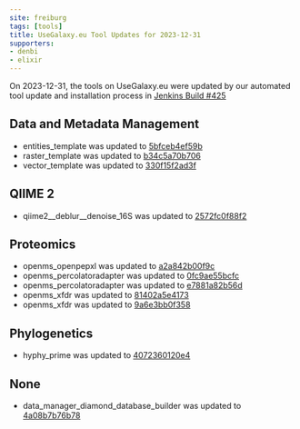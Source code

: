 ```yaml
---
site: freiburg
tags: [tools]
title: UseGalaxy.eu Tool Updates for 2023-12-31
supporters:
- denbi
- elixir
---
```


On 2023-12-31, the tools on UseGalaxy.eu were updated by our automated tool update and installation process in [Jenkins Build #425](https://build.galaxyproject.eu/job/usegalaxy-eu/job/install-tools/#425/)


## Data and Metadata Management

- entities_template was updated to [5bfceb4ef59b](https://toolshed.g2.bx.psu.edu/view/ecology/entities_template/5bfceb4ef59b)
- raster_template was updated to [b34c5a70b706](https://toolshed.g2.bx.psu.edu/view/ecology/raster_template/b34c5a70b706)
- vector_template was updated to [330f15f2ad3f](https://toolshed.g2.bx.psu.edu/view/ecology/vector_template/330f15f2ad3f)

## QIIME 2

- qiime2__deblur__denoise_16S was updated to [2572fc0f88f2](https://toolshed.g2.bx.psu.edu/view/q2d2/qiime2__deblur__denoise_16S/2572fc0f88f2)

## Proteomics

- openms_openpepxl was updated to [a2a842b00f9c](https://toolshed.g2.bx.psu.edu/view/galaxyp/openms_openpepxl/a2a842b00f9c)
- openms_percolatoradapter was updated to [0fc9ae55bcfc](https://toolshed.g2.bx.psu.edu/view/galaxyp/openms_percolatoradapter/0fc9ae55bcfc)
- openms_percolatoradapter was updated to [e7881a82b56d](https://toolshed.g2.bx.psu.edu/view/galaxyp/openms_percolatoradapter/e7881a82b56d)
- openms_xfdr was updated to [81402a5e4173](https://toolshed.g2.bx.psu.edu/view/galaxyp/openms_xfdr/81402a5e4173)
- openms_xfdr was updated to [9a6e3bb0f358](https://toolshed.g2.bx.psu.edu/view/galaxyp/openms_xfdr/9a6e3bb0f358)

## Phylogenetics

- hyphy_prime was updated to [4072360120e4](https://toolshed.g2.bx.psu.edu/view/iuc/hyphy_prime/4072360120e4)

## None

- data_manager_diamond_database_builder was updated to [4a08b7b76b78](https://toolshed.g2.bx.psu.edu/view/iuc/data_manager_diamond_database_builder/4a08b7b76b78)

